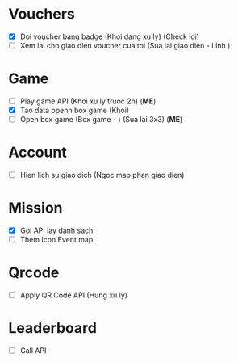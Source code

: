 # Vouchers

- [x] Doi voucher bang badge (Khoi dang xu ly) (Check loi)
- [ ] Xem lai cho giao dien voucher cua toi (Sua lai giao dien - Linh )

# Game

- [ ] Play game API (Khoi xu ly truoc 2h) (**ME**)
- [x] Tao data openn box game (Khoi)
- [ ] Open box game (Box game - ) (Sua lai 3x3) (**ME**)

# Account
- [ ] Hien lich su giao dich (Ngoc map phan giao dien)

# Mission
- [x] Goi API lay danh sach
- [ ] Them Icon Event map

# Qrcode
- [ ] Apply QR Code API (Hung xu ly)

# Leaderboard
- [ ] Call API
